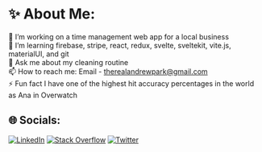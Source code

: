 # ✨ About Me:
🔭 I’m working on a time management web app for a local business<br>🌱 I’m learning firebase, stripe, react, redux, svelte, sveltekit, vite.js, materialUI, and git<br>💬 Ask me about my cleaning routine<br>📫 How to reach me: Email - therealandrewpark@gmail.com<br>⚡ Fun fact I have one of the highest hit accuracy percentages in the world as Ana in Overwatch

## 🌐 Socials:
[![LinkedIn](https://img.shields.io/badge/LinkedIn-%230077B5.svg?logo=linkedin&logoColor=white)](https://linkedin.com/in/andrewypark) [![Stack Overflow](https://img.shields.io/badge/-Stackoverflow-FE7A16?logo=stack-overflow&logoColor=white)](https://stackoverflow.com/users/andrewypark) [![Twitter](https://img.shields.io/badge/Twitter-%231DA1F2.svg?logo=Twitter&logoColor=white)](https://twitter.com/andrewypark) 
